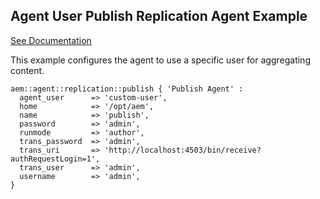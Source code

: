 ## Agent User Publish Replication Agent Example

[See Documentation](https://docs.adobe.com/docs/en/aem/6-2/deploy/configuring/replication.html#Configuring%20your%20Replication%20Agents)

This example configures the agent to use a specific user for aggregating content.

~~~ puppet
aem::agent::replication::publish { 'Publish Agent' :
  agent_user      => 'custom-user',
  home            => '/opt/aem',
  name            => 'publish',
  password        => 'admin',
  runmode         => 'author',
  trans_password  => 'admin',
  trans_uri       => 'http://localhost:4503/bin/receive?authRequestLogin=1',
  trans_user      => 'admin',
  username        => 'admin',
}
~~~

